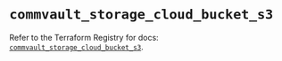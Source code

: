 # `commvault_storage_cloud_bucket_s3`

Refer to the Terraform Registry for docs: [`commvault_storage_cloud_bucket_s3`](https://registry.terraform.io/providers/commvault/commvault/1.2.10/docs/resources/storage_cloud_bucket_s3).
